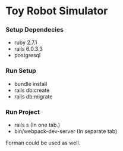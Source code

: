 # Toy Robot Simulator

### Setup Dependecies

* ruby 2.7.1
* rails 6.0.3.3
* postgresql

### Run Setup

* bundle install
* rails db:create
* rails db:migrate

### Run Project

* rails s (In one tab.)
* bin/webpack-dev-server (In separate tab)

Forman could be used as well.
